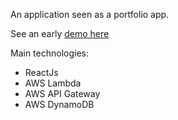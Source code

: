 An application seen as a portfolio app.

See an early [demo here](demo.mov)

Main technologies:

-  ReactJs
-  AWS Lambda
-  AWS API Gateway
-  AWS DynamoDB
